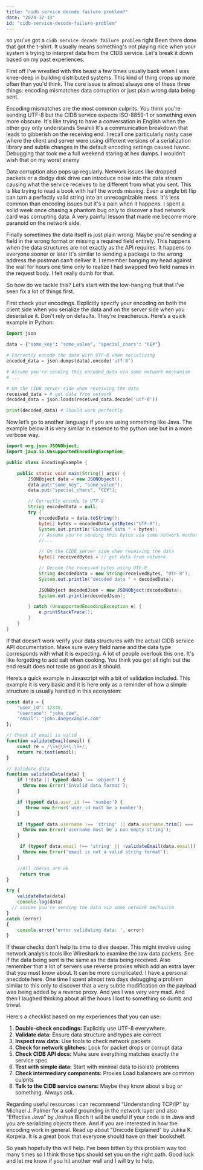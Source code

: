 ```yaml
---
title: "cidb service decode failure problem?"
date: "2024-12-13"
id: "cidb-service-decode-failure-problem"
---
```


so you've got a `cidb service decode failure problem` right Been there done that got the t-shirt. It usually means something's not playing nice when your system's trying to interpret data from the CIDB service. Let's break it down based on my past experiences.

First off I've wrestled with this beast a few times usually back when I was knee-deep in building distributed systems. This kind of thing crops up more often than you'd think. The core issue is almost always one of these three things: encoding mismatches data corruption or just plain wrong data being sent.

Encoding mismatches are the most common culprits. You think you're sending UTF-8 but the CIDB service expects ISO-8859-1 or something even more obscure. It's like trying to have a conversation in English when the other guy only understands Swahili It's a communication breakdown that leads to gibberish on the receiving end. I recall one particularly nasty case where the client and server were using different versions of a serialization library and subtle changes in the default encoding settings caused havoc. Debugging that took me a full weekend staring at hex dumps. I wouldn’t wish that on my worst enemy

Data corruption also pops up regularly. Network issues like dropped packets or a dodgy disk drive can introduce noise into the data stream causing what the service receives to be different from what you sent. This is like trying to read a book with half the words missing. Even a single bit flip can turn a perfectly valid string into an unrecognizable mess. It's less common than encoding issues but it's a pain when it happens. I spent a solid week once chasing a phantom bug only to discover a bad network card was corrupting data. A very painful lesson that made me become more paranoid on the network side.

Finally sometimes the data itself is just plain wrong. Maybe you're sending a field in the wrong format or missing a required field entirely. This happens when the data structures are not exactly as the API requires. It happens to everyone sooner or later It's similar to sending a package to the wrong address the postman can't deliver it. I remember banging my head against the wall for hours one time only to realize I had swapped two field names in the request body. I felt really dumb for that.

So how do we tackle this? Let’s start with the low-hanging fruit that I've seen fix a lot of things first.

First check your encodings. Explicitly specify your encoding on both the client side when you serialize the data and on the server side when you deserialize it. Don't rely on defaults. They’re treacherous. Here’s a quick example in Python:

```python
import json

data = {"some_key": "some_value", "special_chars": "€£¥"}

# Correctly encode the data with UTF-8 when serializing
encoded_data = json.dumps(data).encode('utf-8')

# Assume you're sending this encoded_data via some network mechanism
# ...

# On the CIDB server side when receiving the data
received_data = # get data from network
decoded_data = json.loads(received_data.decode('utf-8'))

print(decoded_data) # Should work perfectly
```

Now let’s go to another language if you are using something like Java. The example below it is very similar in essence to the python one but in a more verbose way.

```java
import org.json.JSONObject;
import java.io.UnsupportedEncodingException;

public class EncodingExample {

    public static void main(String[] args) {
        JSONObject data = new JSONObject();
        data.put("some_key", "some_value");
        data.put("special_chars", "€£¥");

        // Correctly encode to UTF-8
        String encodedData = null;
        try {
            encodedData = data.toString();
            byte[] bytes = encodedData.getBytes("UTF-8");
            System.out.println("Encoded data " + bytes);
            // Assume you're sending this bytes via some network mechanism
            //...

            // On the CIDB server side when receiving the data
            byte[] receivedBytes = // get data from network

            // Decode the received bytes using UTF-8
            String decodedData = new String(receivedBytes, "UTF-8");
            System.out.println("decoded data " + decodedData);

            JSONObject decodedJson = new JSONObject(decodedData);
            System.out.println(decodedJson);

        } catch (UnsupportedEncodingException e) {
            e.printStackTrace();
        }
    }
}
```

If that doesn’t work verify your data structures with the actual CIDB service API documentation. Make sure every field name and the data type corresponds with what it is expecting. A lot of people overlook this one. It's like forgetting to add salt when cooking. You think you got all right but the end result does not taste as good as it should.

Here’s a quick example in Javascript with a bit of validation included. This example it is very basic and it is here only as a reminder of how a simple structure is usually handled in this ecosystem:

```javascript
const data = {
    "user_id": 12345,
    "username": "john_doe",
    "email": "john.doe@example.com"
};

// Check if email is valid
function validateEmail(email) {
    const re = /\S+@\S+\.\S+/;
    return re.test(email);
}

// Validate data
function validateData(data) {
    if (!data || typeof data !== 'object') {
      throw new Error('Invalid data format');
    }

    if (typeof data.user_id !== 'number') {
       throw new Error('user_id must be a number');
    }

    if (typeof data.username !== 'string' || data.username.trim() === '') {
      throw new Error('username must be a non empty string');
    }

     if (typeof data.email !== 'string' || !validateEmail(data.email)) {
      throw new Error('email is not a valid string format');
    }

    //All checks are ok
     return true
}

try {
    validateData(data)
    console.log(data)
  // assume you're sending the data via some network mechanism
}
catch (error)
{
    console.error('error validating data: ', error)
}
```

If these checks don’t help its time to dive deeper. This might involve using network analysis tools like Wireshark to examine the raw data packets. See if the data being sent is the same as the data being received. Also remember that a lot of servers use reverse proxies which add an extra layer that you must know about. It can be more complicated. I have a personal anecdote here. One time I spent almost two days debugging a problem similar to this only to discover that a very subtle modification on the payload was being added by a reverse proxy. And yes I was very very mad. And then I laughed thinking about all the hours I lost to something so dumb and trivial.

Here's a checklist based on my experiences that you can use:

1. **Double-check encodings:** Explicitly use UTF-8 everywhere.
2.  **Validate data:** Ensure data structure and types are correct
3. **Inspect raw data:** Use tools to check network packets
4. **Check for network glitches:** Look for packet drops or corrupt data
5. **Check CIDB API docs:** Make sure everything matches exactly the service spec
6. **Test with simple data:** Start with minimal data to isolate problems
7. **Check intermediary components:** Proxies Load balancers are common culprits
8. **Talk to the CIDB service owners:** Maybe they know about a bug or something. Always ask.

Regarding useful resources I can recommend “Understanding TCP/IP” by Michael J. Palmer for a solid grounding in the network layer and also “Effective Java” by Joshua Bloch it will be useful if your code is in Java and you are serializing objects there. And if you are interested in how the encoding work in general. Read up about “Unicode Explained” by Jukka K. Korpela. It is a great book that everyone should have on their bookshelf.

So yeah hopefully this will help. I’ve been bitten by this problem way too many times so I think those tips should set you on the right path. Good luck and let me know if you hit another wall and I will try to help.
